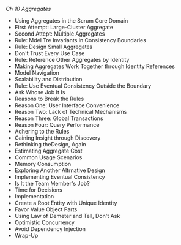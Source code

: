 *Ch 10 Aggregates*

- Using Aggregates in the Scrum Core Domain
- First Attempt: Large-Cluster Aggregate
- Second Attept: Multiple Aggregates
- Rule: Mdel Tre Invariants in Consistency Boundaries
- Rule: Design Small Aggregates
- Don't Trust Every Use Case
- Rule: Reference Other Aggregates by Identity
- Making Aggregates Work Together through Identity References
- Model Navigation
- Scalability and Distribution
- Rule: Use Eventual Consistency Outside the Boundary
- Ask Whose Job It Is
- Reasons to Break the Rules
- Reason One: User Interface Convenience
- Reason Two: Lack of Technical Mechanisms
- Reason Three:  Global Transactions
- Reason Four: Query Performance
- Adhering to the Rules
- Gaining Insight through Discovery
- Rethinking theDesign, Again
- Estimating Aggregate Cost
- Common Usage Scenarios
- Memory Consumption
- Exploring Another Altrnative Design
- Implementing Eventual Consistency
- Is It the Team Member's Job?
- Time for Decisions
- Implementation
- Create a Root Entity with Unique Identity
- Favor Value Object Parts
- Using Law of Demeter and Tell, Don't Ask
- Optimistic Concurrency
- Avoid Dependency Injection
- Wrap-Up
